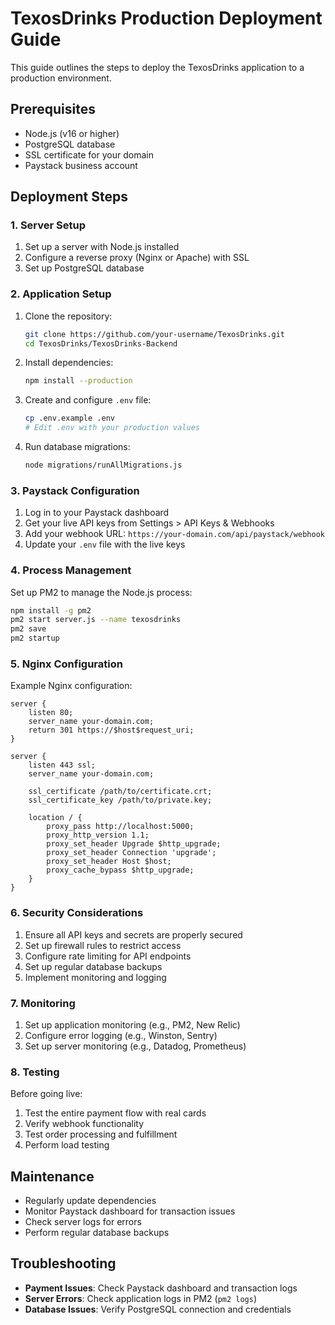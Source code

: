 # TexosDrinks Production Deployment Guide

This guide outlines the steps to deploy the TexosDrinks application to a production environment.

## Prerequisites

- Node.js (v16 or higher)
- PostgreSQL database
- SSL certificate for your domain
- Paystack business account

## Deployment Steps

### 1. Server Setup

1. Set up a server with Node.js installed
2. Configure a reverse proxy (Nginx or Apache) with SSL
3. Set up PostgreSQL database

### 2. Application Setup

1. Clone the repository:
   ```bash
   git clone https://github.com/your-username/TexosDrinks.git
   cd TexosDrinks/TexosDrinks-Backend
   ```

2. Install dependencies:
   ```bash
   npm install --production
   ```

3. Create and configure `.env` file:
   ```bash
   cp .env.example .env
   # Edit .env with your production values
   ```

4. Run database migrations:
   ```bash
   node migrations/runAllMigrations.js
   ```

### 3. Paystack Configuration

1. Log in to your Paystack dashboard
2. Get your live API keys from Settings > API Keys & Webhooks
3. Add your webhook URL: `https://your-domain.com/api/paystack/webhook`
4. Update your `.env` file with the live keys

### 4. Process Management

Set up PM2 to manage the Node.js process:

```bash
npm install -g pm2
pm2 start server.js --name texosdrinks
pm2 save
pm2 startup
```

### 5. Nginx Configuration

Example Nginx configuration:

```nginx
server {
    listen 80;
    server_name your-domain.com;
    return 301 https://$host$request_uri;
}

server {
    listen 443 ssl;
    server_name your-domain.com;

    ssl_certificate /path/to/certificate.crt;
    ssl_certificate_key /path/to/private.key;

    location / {
        proxy_pass http://localhost:5000;
        proxy_http_version 1.1;
        proxy_set_header Upgrade $http_upgrade;
        proxy_set_header Connection 'upgrade';
        proxy_set_header Host $host;
        proxy_cache_bypass $http_upgrade;
    }
}
```

### 6. Security Considerations

1. Ensure all API keys and secrets are properly secured
2. Set up firewall rules to restrict access
3. Configure rate limiting for API endpoints
4. Set up regular database backups
5. Implement monitoring and logging

### 7. Monitoring

1. Set up application monitoring (e.g., PM2, New Relic)
2. Configure error logging (e.g., Winston, Sentry)
3. Set up server monitoring (e.g., Datadog, Prometheus)

### 8. Testing

Before going live:

1. Test the entire payment flow with real cards
2. Verify webhook functionality
3. Test order processing and fulfillment
4. Perform load testing

## Maintenance

- Regularly update dependencies
- Monitor Paystack dashboard for transaction issues
- Check server logs for errors
- Perform regular database backups

## Troubleshooting

- **Payment Issues**: Check Paystack dashboard and transaction logs
- **Server Errors**: Check application logs in PM2 (`pm2 logs`)
- **Database Issues**: Verify PostgreSQL connection and credentials